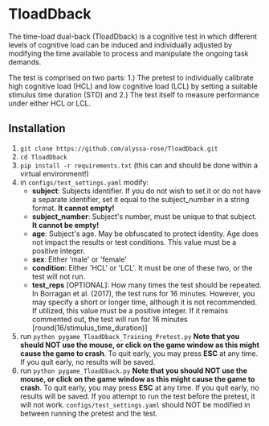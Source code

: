 # TloadDback

The time-load dual-back (TloadDback) is a cognitive test in which different levels of cognitive load can be induced and individually adjusted by modifying the 
time available to process and manipulate the ongoing task demands.

The test is comprised on two parts: 1.) The pretest to individually calibrate high cognitive load (HCL) and low cognitive load (LCL) by setting a suitable stimulus time duration (STD) and 2.) The test itself to measure performance under either HCL or LCL.


## Installation
1. `git clone https://github.com/alyssa-rose/TloadDback.git`
2. `cd TloadDback`
3. `pip install -r requirements.txt` (this can and should be done within a virtual environment!)
4. in `configs/test_settings.yaml` modify: 
    * **subject**: Subjects identifier. If you do not wish to set it or do not have a separate identifier, set it equal to the subject_number in a string 
                   format. **It cannot empty!**
    * **subject_number**: Subject's number, must be unique to that subject. **It cannot be empty!**
    * **age**: Subject's age. May be obfuscated to protect identity. Age does not impact the results or test conditions. This value must be a positive integer.
    * **sex**: Either 'male' or 'female'
    * **condition**: Either 'HCL' or 'LCL'. It must be one of these two, or the test will not run.
    * **test_reps** [OPTIONAL]: How many times the test should be repeated. In Borragan et al. (2017), the test runs for 16 minutes. However, you may specify a 
                                short or longer time, although it is not recommended. If utilized, this value must be a positive integer. If it remains  
                                commented out, the test will run for 16 minutes [round(16/stimulus_time_duration)]
5. run `python pygame_TloadDback_Training_Pretest.py` **Note that you should NOT use the mouse, or click on the game window as this might cause the game to crash**. To quit early, you may press **ESC** at any time. If you quit early, no results will be saved.
6. run `python pygame_TloadDback.py` **Note that you should NOT use the mouse, or click on the game window as this might cause the game to crash**. To quit early, you may press **ESC** at any time. If you quit early, no results will be saved. If you attempt to run the test before the pretest, it will not work. `configs/test_settings.yaml` should NOT be modified in between running the pretest and the test.

